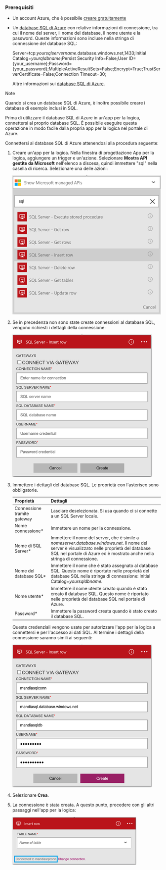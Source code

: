 ### <a name="prerequisites"></a>Prerequisiti
* Un account Azure, che è possibile [creare gratuitamente](https://azure.microsoft.com/free)
* Un [database SQL di Azure](../articles/sql-database/sql-database-get-started.md) con relative informazioni di connessione, tra cui il nome del server, il nome del database, il nome utente e la password. Queste informazioni sono incluse nella stringa di connessione del database SQL:
  
    Server=tcp:*yoursqlservername*.database.windows.net,1433;Initial Catalog=*yourqldbname*;Persist Security Info=False;User ID={your_username};Password={your_password};MultipleActiveResultSets=False;Encrypt=True;TrustServerCertificate=False;Connection Timeout=30;
  
    Altre informazioni sui [database SQL di Azure](https://azure.microsoft.com/services/sql-database).

> [!NOTE]
> Quando si crea un database SQL di Azure, è inoltre possibile creare i database di esempio inclusi in SQL. 
> 
> 

Prima di utilizzare il database SQL di Azure in un'app per la logica, connettersi al proprio database SQL. È possibile eseguire questa operazione in modo facile dalla propria app per la logica nel portale di Azure.  

Connettersi al database SQL di Azure attenendosi alla procedura seguente:  

1. Creare un'app per la logica. Nella finestra di progettazione App per la logica, aggiungere un trigger e un'azione. Selezionare **Mostra API gestite da Microsoft** nell'elenco a discesa, quindi immettere "sql" nella casella di ricerca. Selezionare una delle azioni:  
   
    ![Passaggio di creazione della connessione a SQL Azure](./media/connectors-create-api-sqlazure/sql-actions.png)
2. Se in precedenza non sono state create connessioni al database SQL, vengono richiesti i dettagli della connessione:  
   
    ![Passaggio di creazione della connessione a SQL Azure](./media/connectors-create-api-sqlazure/connection-details.png) 
3. Immettere i dettagli del database SQL. Le proprietà con l'asterisco sono obbligatorie.
   
   | Proprietà | Dettagli |
   | --- | --- |
   | Connessione tramite gateway |Lasciare deselezionata. Si usa quando ci si connette a un SQL Server locale. |
   | Nome connessione* |Immettere un nome per la connessione. |
   | Nome di SQL Server* |Immettere il nome del server, che è simile a *nomeserver.database.windows.net*. Il nome del server è visualizzato nelle proprietà del database SQL nel portale di Azure ed è mostrato anche nella stringa di connessione. |
   | Nome del database SQL* |Immettere il nome che è stato assegnato al database SQL. Questo nome è riportato nelle proprietà del database SQL nella stringa di connessione: Initial Catalog=*yoursqldbname*. |
   | Nome utente* |Immettere il nome utente creato quando è stato creato il database SQL. Questo nome è riportato nelle proprietà del database SQL nel portale di Azure. |
   | Password* |Immettere la password creata quando è stato creato il database SQL. |
   
    Queste credenziali vengono usate per autorizzare l'app per la logica a connettersi e per l'accesso ai dati SQL. Al termine i dettagli della connessione saranno simili ai seguenti:  
   
    ![Passaggio di creazione della connessione a SQL Azure](./media/connectors-create-api-sqlazure/sample-connection.png) 
4. Selezionare **Crea**. 
5. La connessione è stata creata. A questo punto, procedere con gli altri passaggi nell'app per la logica: 
   
    ![Passaggio di creazione della connessione a SQL Azure](./media/connectors-create-api-sqlazure/table.png)

